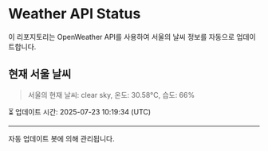 
# Weather API Status

이 리포지토리는 OpenWeather API를 사용하여 서울의 날씨 정보를 자동으로 업데이트합니다.

## 현재 서울 날씨
> 서울의 현재 날씨: clear sky, 온도: 30.58°C, 습도: 66%

⏳ 업데이트 시간: 2025-07-23 10:19:34 (UTC)

---
자동 업데이트 봇에 의해 관리됩니다.
